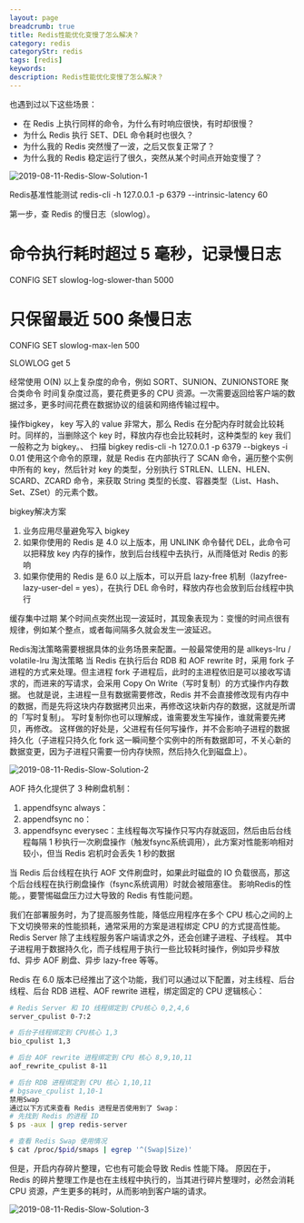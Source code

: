 ```yaml
---
layout: page
breadcrumb: true
title: Redis性能优化变慢了怎么解决？
category: redis
categoryStr: redis
tags: [redis]
keywords:
description: Redis性能优化变慢了怎么解决？
---
```


也遇到过以下这些场景：
* 在 Redis 上执行同样的命令，为什么有时响应很快，有时却很慢？
* 为什么 Redis 执行 SET、DEL 命令耗时也很久？
* 为什么我的 Redis 突然慢了一波，之后又恢复正常了？
* 为什么我的 Redis 稳定运行了很久，突然从某个时间点开始变慢了？

<img src="/img/java/2019-08-11-Redis-Slow-Solution-1.jpg" class="post-img" alt="2019-08-11-Redis-Slow-Solution-1">


Redis基准性能测试
redis-cli -h 127.0.0.1 -p 6379 --intrinsic-latency 60

第一步，查 Redis 的慢日志（slowlog）。
# 命令执行耗时超过 5 毫秒，记录慢日志
CONFIG SET slowlog-log-slower-than 5000
# 只保留最近 500 条慢日志
CONFIG SET slowlog-max-len 500

SLOWLOG get 5

经常使用 O(N) 以上复杂度的命令，例如 SORT、SUNION、ZUNIONSTORE 聚合类命令
时间复杂度过高，要花费更多的 CPU 资源。一次需要返回给客户端的数据过多，更多时间花费在数据协议的组装和网络传输过程中。

操作bigkey， key 写入的 value 非常大，那么 Redis 在分配内存时就会比较耗时。同样的，当删除这个 key 时，释放内存也会比较耗时，这种类型的 key 我们一般称之为 bigkey。、
扫描 bigkey
redis-cli -h 127.0.0.1 -p 6379 --bigkeys -i 0.01
使用这个命令的原理，就是 Redis 在内部执行了 SCAN 命令，遍历整个实例中所有的 key，然后针对 key 的类型，分别执行 STRLEN、LLEN、HLEN、SCARD、ZCARD 命令，来获取 String 类型的长度、容器类型（List、Hash、Set、ZSet）的元素个数。

bigkey解决方案
1. 业务应用尽量避免写入 bigkey
2. 如果你使用的 Redis 是 4.0 以上版本，用 UNLINK 命令替代 DEL，此命令可以把释放 key 内存的操作，放到后台线程中去执行，从而降低对 Redis 的影响
3. 如果你使用的 Redis 是 6.0 以上版本，可以开启 lazy-free 机制（lazyfree-lazy-user-del = yes），在执行 DEL 命令时，释放内存也会放到后台线程中执行

缓存集中过期
某个时间点突然出现一波延时，其现象表现为：变慢的时间点很有规律，例如某个整点，或者每间隔多久就会发生一波延迟。

Redis淘汰策略需要根据具体的业务场景来配置。一般最常使用的是 allkeys-lru / volatile-lru 淘汰策略
当 Redis 在执行后台 RDB 和 AOF rewrite 时，采用 fork 子进程的方式来处理。但主进程 fork 子进程后，此时的主进程依旧是可以接收写请求的，而进来的写请求，会采用 Copy On Write（写时复制）的方式操作内存数据。
也就是说，主进程一旦有数据需要修改，Redis 并不会直接修改现有内存中的数据，而是先将这块内存数据拷贝出来，再修改这块新内存的数据，这就是所谓的「写时复制」。
写时复制你也可以理解成，谁需要发生写操作，谁就需要先拷贝，再修改。
这样做的好处是，父进程有任何写操作，并不会影响子进程的数据持久化（子进程只持久化 fork 这一瞬间整个实例中的所有数据即可，不关心新的数据变更，因为子进程只需要一份内存快照，然后持久化到磁盘上）。

<img src="/img/java/2019-08-11-Redis-Slow-Solution-2.jpg" class="post-img" alt="2019-08-11-Redis-Slow-Solution-2">

AOF 持久化提供了 3 种刷盘机制：
1. appendfsync always：
2. appendfsync no：
3. appendfsync everysec：主线程每次写操作只写内存就返回，然后由后台线程每隔 1 秒执行一次刷盘操作（触发fsync系统调用），此方案对性能影响相对较小，但当 Redis 宕机时会丢失 1 秒的数据

当 Redis 后台线程在执行 AOF 文件刷盘时，如果此时磁盘的 IO 负载很高，那这个后台线程在执行刷盘操作（fsync系统调用）时就会被阻塞住。
影响Redis的性能。，要警惕磁盘压力过大导致的 Redis 有性能问题。

我们在部署服务时，为了提高服务性能，降低应用程序在多个 CPU 核心之间的上下文切换带来的性能损耗，通常采用的方案是进程绑定 CPU 的方式提高性能。
Redis Server 除了主线程服务客户端请求之外，还会创建子进程、子线程。
其中子进程用于数据持久化，而子线程用于执行一些比较耗时操作，例如异步释放 fd、异步 AOF 刷盘、异步 lazy-free 等等。

Redis 在 6.0 版本已经推出了这个功能，我们可以通过以下配置，对主线程、后台线程、后台 RDB 进程、AOF rewrite 进程，绑定固定的 CPU 逻辑核心：
```bash
# Redis Server 和 IO 线程绑定到 CPU核心 0,2,4,6
server_cpulist 0-7:2

# 后台子线程绑定到 CPU核心 1,3
bio_cpulist 1,3

# 后台 AOF rewrite 进程绑定到 CPU 核心 8,9,10,11
aof_rewrite_cpulist 8-11

# 后台 RDB 进程绑定到 CPU 核心 1,10,11
# bgsave_cpulist 1,10-1
禁用Swap
通过以下方式来查看 Redis 进程是否使用到了 Swap：
# 先找到 Redis 的进程 ID
$ ps -aux | grep redis-server

# 查看 Redis Swap 使用情况
$ cat /proc/$pid/smaps | egrep '^(Swap|Size)'
```
但是，开启内存碎片整理，它也有可能会导致 Redis 性能下降。
原因在于，Redis 的碎片整理工作是也在主线程中执行的，当其进行碎片整理时，必然会消耗 CPU 资源，产生更多的耗时，从而影响到客户端的请求。

<img src="/img/java/2019-08-11-Redis-Slow-Solution-3.jpg" class="post-img" alt="2019-08-11-Redis-Slow-Solution-3">